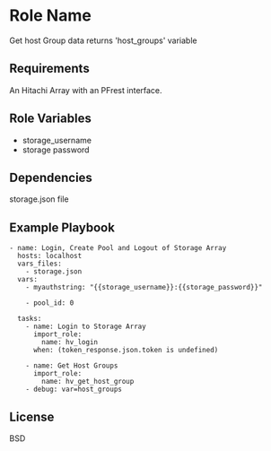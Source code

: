 Role Name
=========

Get host Group data returns 'host_groups' variable

Requirements
------------

An Hitachi Array with an PFrest interface.

Role Variables
--------------
* storage_username
* storage password


Dependencies
------------

storage.json file

Example Playbook
----------------

    - name: Login, Create Pool and Logout of Storage Array
      hosts: localhost
      vars_files:
        - storage.json
      vars:
        - myauthstring: "{{storage_username}}:{{storage_password}}"
    
        - pool_id: 0
    
      tasks:
        - name: Login to Storage Array
          import_role:
            name: hv_login
          when: (token_response.json.token is undefined)
    
        - name: Get Host Groups
          import_role:
            name: hv_get_host_group
        - debug: var=host_groups

    






License
-------

BSD


